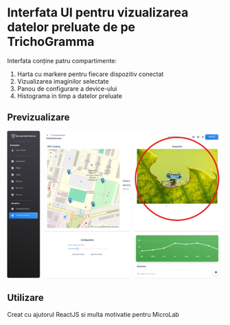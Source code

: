 # Interfata UI pentru vizualizarea datelor preluate de pe TrichoGramma

Interfata conține patru compartimente:

1. Harta cu markere pentru fiecare dispozitiv conectat
2. Vizualizarea imaginilor selectate
3. Panou de configurare a device-ului
4. Histograma in timp a datelor preluate

## Previzualizare

![image](https://github.com/MicroLabClub/TG_dev_Img/blob/main/imgOnWeb.png)

## Utilizare

Creat cu ajutorul ReactJS si multa motivatie pentru MicroLab
